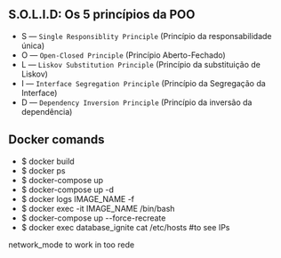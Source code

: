## S.O.L.I.D: Os 5 princípios da POO
 - S — `Single Responsiblity Principle`  (Princípio da responsabilidade única)
 - O — `Open-Closed Principle` (Princípio Aberto-Fechado)
 - L — `Liskov Substitution Principle` (Princípio da substituição de Liskov)
 - I — `Interface Segregation Principle` (Princípio da Segregação da Interface)
 - D — `Dependency Inversion Principle` (Princípio da inversão da dependência)


## Docker comands
  - $ docker build 
  - $ docker ps
  - $ docker-compose up
  - $ docker-compose up -d
  - $ docker logs IMAGE_NAME -f
  - $ docker exec -it IMAGE_NAME /bin/bash
  - $ docker-compose up --force-recreate 
  - $ docker exec database_ignite cat /etc/hosts #to see IPs

  network_mode to work in too rede


